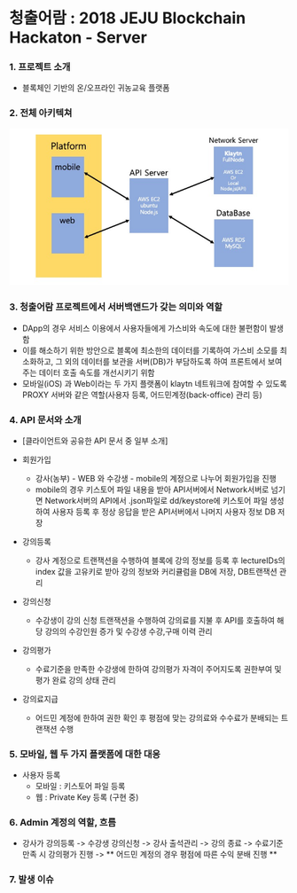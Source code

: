 # 청출어람 : 2018 JEJU Blockchain Hackaton - Server

### 1. 프로젝트 소개

- 블록체인 기반의 온/오프라인 귀농교육 플랫폼

### 2. 전체 아키텍쳐

![architecture](./uploads/architecture.jpg)

### 3. 청출어람 프로젝트에서 서버백앤드가 갖는 의미와 역할

- DApp의 경우 서비스 이용에서 사용자들에게 가스비와 속도에 대한 불편함이 발생함
- 이를 해소하기 위한 방안으로 블록에 최소한의 데이터를 기록하여 가스비 소모를 최소화하고, 그 외의 데이터를 보관을 서버(DB)가 부담하도록 하여 프론트에서 보여주는 데이터 호출 속도를 개선시키기 위함
- 모바일(iOS) 과 Web이라는 두 가지 플랫폼이 klaytn 네트워크에 참여할 수 있도록 PROXY 서버와 같은 역할(사용자 등록, 어드민계정(back-office) 관리 등)

### 4. API 문서와 소개

- [클라이언트와 공유한 API 문서 중 일부 소개]

* 회원가입

  - 강사(농부) - WEB 와 수강생 - mobile의 계정으로 나누어 회원가입을 진행
  - mobile의 경우 키스토어 파일 내용을 받아 API서버에서 Network서버로 넘기면 Network서버의 API에서 .json파일로 dd/keystore에 키스토어 파일 생성하여 사용자 등록 후 정상 응답을 받은 API서버에서 나머지 사용자 정보 DB 저장

* 강의등록

  - 강사 계정으로 트랜잭션을 수행하여 블록에 강의 정보를 등록 후 lectureIDs의 index 값을 고유키로 받아 강의 정보와 커리큘럼을 DB에 저장, DB트랜잭션 관리

* 강의신청

  - 수강생이 강의 신청 트랜잭션을 수행하여 강의료를 지불 후 API를 호출하여 해당 강의의 수강인원 증가 및 수강생 수강,구매 이력 관리

* 강의평가

  - 수료기준을 만족한 수강생에 한하여 강의평가 자격이 주어지도록 권한부여 및 평가 완료 강의 상태 관리

* 강의료지급

  - 어드민 계정에 한하여 권한 확인 후 평점에 맞는 강의료와 수수료가 분배되는 트랜잭션 수행

### 5. 모바일, 웹 두 가지 플랫폼에 대한 대응

- 사용자 등록
  - 모바일 : 키스토어 파일 등록
  - 웹 : Private Key 등록 (구현 중)

### 6. Admin 계정의 역할, 흐름

- 강사가 강의등록 -> 수강생 강의신청 -> 강사 출석관리 -> 강의 종료 -> 수료기준 만족 시 강의평가 진행 -> ** 어드민 계정의 경우 평점에 따른 수익 분배 진행 **

### 7. 발생 이슈
